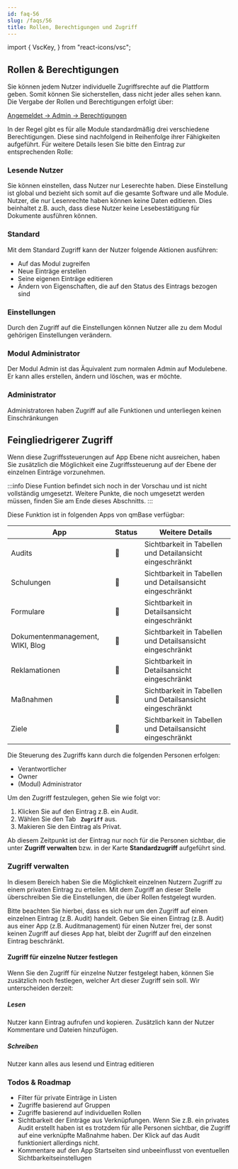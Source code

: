 ```yaml
---
id: faq-56
slug: /faqs/56
title: Rollen, Berechtigungen und Zugriff
---
```


import {
VscKey,
} from "react-icons/vsc";

## Rollen & Berechtigungen

Sie können jedem Nutzer individuelle Zugriffsrechte auf die Plattform geben. Somit können Sie sicherstellen, dass nicht jeder alles sehen kann. Die Vergabe der Rollen und Berechtigungen erfolgt über:

[Angemeldet -> Admin -> Berechtigungen](https://support.qmbase.com/Account/findworkspace?returnUrl=/_admin/permissions)

In der Regel gibt es für alle Module standardmäßig drei verschiedene Berechtigungen. Diese sind nachfolgend in Reihenfolge ihrer Fähigkeiten aufgeführt. Für weitere Details lesen Sie bitte den Eintrag zur entsprechenden Rolle:

### Lesende Nutzer

Sie können einstellen, dass Nutzer nur Leserechte haben. Diese Einstellung ist global und bezieht sich somit auf die gesamte Software und alle Module. Nutzer, die nur Lesenrechte haben können keine Daten editieren. Dies beinhaltet z.B. auch, dass diese Nutzer keine Lesebestätigung für Dokumente ausführen können.

### Standard

Mit dem Standard Zugriff kann der Nutzer folgende Aktionen ausführen:

- Auf das Modul zugreifen
- Neue Einträge erstellen
- Seine eigenen Einträge editieren
- Ändern von Eigenschaften, die auf den Status des Eintrags bezogen sind

### Einstellungen

Durch den Zugriff auf die Einstellungen können Nutzer alle zu dem Modul gehörigen Einstellungen verändern.

### Modul Administrator

Der Modul Admin ist das Äquivalent zum normalen Admin auf Modulebene. Er kann alles erstellen, ändern und löschen, was er möchte.

### Administrator

Administratoren haben Zugriff auf alle Funktionen und unterliegen keinen Einschränkungen

## Feingliedrigerer Zugriff

Wenn diese Zugriffssteuerungen auf App Ebene nicht ausreichen, haben Sie zusätzlich die Möglichkeit eine Zugriffssteuerung auf der Ebene der einzelnen Einträge vorzunehmen.

:::info
Diese Funtion befindet sich noch in der Vorschau und ist nicht vollständig umgesetzt. Weitere Punkte, die noch umgesetzt werden müssen, finden Sie am Ende dieses Abschnitts.
:::

Diese Funktion ist in folgenden Apps von qmBase verfügbar:

| App                              | Status | Weitere Details                                           |
| -------------------------------- | ------ | --------------------------------------------------------- |
| Audits                           | 🔧     | Sichtbarkeit in Tabellen und Detailansicht eingeschränkt  |
| Schulungen                       | 🔧     | Sichtbarkeit in Tabellen und Detailsansicht eingeschränkt |
| Formulare                        | 🔧     | Sichtbarkeit in Detailsansicht eingeschränkt              |
| Dokumentenmanagement, WIKI, Blog | 🔧     | Sichtbarkeit in Tabellen und Detailsansicht eingeschränkt |
| Reklamationen                    | 🔧     | Sichtbarkeit in Detailsansicht eingeschränkt              |
| Maßnahmen                        | 🔧     | Sichtbarkeit in Tabellen und Detailsansicht eingeschränkt |
| Ziele                            | 🔧     | Sichtbarkeit in Tabellen und Detailsansicht eingeschränkt |

Die Steuerung des Zugriffs kann durch die folgenden Personen erfolgen:

- Verantwortlicher
- Owner
- (Modul) Administrator

Um den Zugriff festzulegen, gehen Sie wie folgt vor:

1. Klicken Sie auf den Eintrag z.B. ein Audit.
2. Wählen Sie den Tab **<code><VscKey/> Zugriff</code>** aus.
3. Makieren Sie den Eintrag als Privat.

Ab diesem Zeitpunkt ist der Eintrag nur noch für die Personen sichtbar, die unter **Zugriff verwalten** bzw. in der Karte **Standardzugriff** aufgeführt sind.

### Zugriff verwalten

In diesem Bereich haben Sie die Möglichkeit einzelnen Nutzern Zugriff zu einem privaten Eintrag zu erteilen. Mit dem Zugriff an dieser Stelle überschreiben Sie die Einstellungen, die über Rollen festgelegt wurden.

Bitte beachten Sie hierbei, dass es sich nur um den Zugriff auf einen einzelnen Eintrag (z.B. Audit) handelt. Geben Sie einen Eintrag (z.B. Audit) aus einer App (z.B. Auditmanagement) für einen Nutzer frei, der sonst keinen Zugriff auf dieses App hat, bleibt der Zugriff auf den einzelnen Eintrag beschränkt.

#### Zugriff für einzelne Nutzer festlegen

Wenn Sie den Zugriff für einzelne Nutzer festgelegt haben, können Sie zusätzlich noch festlegen, welcher Art dieser Zugriff sein soll. Wir unterscheiden derzeit:

##### Lesen

Nutzer kann Eintrag aufrufen und kopieren. Zusätzlich kann der Nutzer Kommentare und Dateien hinzufügen.

##### Schreiben

Nutzer kann alles aus lesend und Eintrag editieren

### Todos & Roadmap

- Filter für private Einträge in Listen
- Zugriffe basierend auf Gruppen
- Zugriffe basierend auf individuellen Rollen
- Sichtbarkeit der Einträge aus Verknüpfungen. Wenn Sie z.B. ein privates Audit erstellt haben ist es trotzdem für alle Personen sichtbar, die Zugriff auf eine verknüpfte Maßnahme haben. Der Klick auf das Audit funktioniert allerdings nicht.
- Kommentare auf den App Startseiten sind unbeeinflusst von eventuellen Sichtbarkeitseinstellugen
